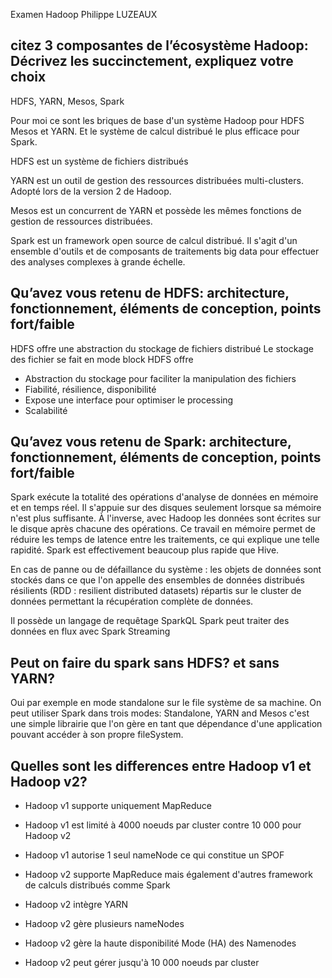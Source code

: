Examen Hadoop Philippe LUZEAUX

## citez 3 composantes de l’écosystème Hadoop: Décrivez les succinctement, expliquez votre choix

HDFS, YARN, Mesos, Spark

Pour moi ce sont les briques de base d'un système Hadoop pour HDFS Mesos et YARN.
Et le système de calcul distribué le plus efficace pour Spark.

HDFS est un système de fichiers distribués

YARN est un outil de gestion des ressources distribuées multi-clusters. Adopté lors de la version 2 de Hadoop.

Mesos est un concurrent de YARN et possède les mêmes fonctions de gestion de ressources distribuées.

Spark est un framework open source de calcul distribué. Il s'agit d'un ensemble d'outils et de composants de traitements big data pour effectuer des analyses complexes à grande échelle.

## Qu’avez vous retenu de HDFS: architecture, fonctionnement, éléments de conception, points fort/faible

HDFS offre une abstraction du stockage de fichiers distribué
Le stockage des fichier se fait en mode block
HDFS offre

- Abstraction du stockage pour faciliter la manipulation des fichiers
- Fiabilité, résilience, disponibilité
- Expose une interface pour optimiser le processing
- Scalabilité


## Qu’avez vous retenu de Spark: architecture, fonctionnement, éléments de conception, points fort/faible

Spark exécute la totalité des opérations d'analyse de données en mémoire et en temps réel.
Il s'appuie sur des disques seulement lorsque sa mémoire n'est plus suffisante.
À l'inverse, avec Hadoop les données sont écrites sur le disque après chacune des opérations.
Ce travail en mémoire permet de réduire les temps de latence entre les traitements, ce qui explique une telle rapidité.
Spark est effectivement beaucoup plus rapide que Hive.

En cas de panne ou de défaillance du système :
les objets de données sont stockés dans ce que l'on appelle des ensembles de données distribués résilients (RDD : resilient distributed datasets)
répartis sur le cluster de données permettant la récupération complète de données.

Il possède un langage de requêtage SparkQL
Spark peut traiter des données en flux avec Spark Streaming


## Peut on faire du spark sans HDFS? et sans YARN?
Oui par exemple en mode standalone sur le file système de sa machine.
On peut utiliser Spark dans trois modes: Standalone, YARN and Mesos
c'est une simple librairie que l'on gère en tant que dépendance d'une application pouvant accéder à son propre fileSystem.

## Quelles sont les differences entre Hadoop v1 et Hadoop v2?

-  Hadoop v1 supporte uniquement MapReduce
-  Hadoop v1 est limité à 4000 noeuds par cluster contre 10 000 pour Hadoop v2
-  Hadoop v1 autorise 1 seul nameNode ce qui constitue un SPOF


-  Hadoop v2 supporte MapReduce mais également d'autres framework de calculs distribués comme Spark
-  Hadoop v2 intègre YARN
-  Hadoop v2 gère plusieurs nameNodes
-  Hadoop v2 gère la haute disponibilité Mode (HA) des Namenodes
-  Hadoop v2 peut gérer jusqu'à 10 000 noeuds par cluster
